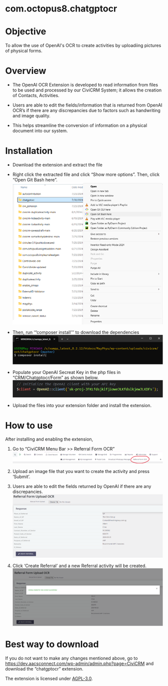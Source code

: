 # com.octopus8.chatgptocr

# Objective
To allow the use of OpenAI's OCR to create activities by uploadiing pictures of physical forms.

# Overview

- The OpenAI OCR Extension is developed to read information from files to be used and processed by our CiviCRM System; it allows the creation of Contacts, Activities.

- Users are able to edit the fields/information that is returned from OpenAI OCR’s if there are any discrepancies due to factors such as handwriting and image quality. 

- This helps streamline the conversion of information on a physical document into our system.

# Installation
- Download the extension and extract the file 
- Right click the extracted file and click “Show more options”.
Then, click “Open Git Bash here”.
![Alt text](images/image1.png)

- Then, run ‘“composer install’’’ to download the dependencies
![Alt text](images/image2.png)

- Populate your OpenAI Secreat Key in the php files in “CRM/Chatgptocr/Form” as shown below.
![Alt text](images/image3.PNG)

- Upload the files into your extension folder and install the extension.

# How to use
After installing and enabling the extension,
1. Go to “CiviCRM Menu Bar >> Referral Form OCR” 
![Alt text](images/image4.png)

2. Upload an image file that you want to create the activity and press ‘Submit’.

3. Users are able to edit the fields returned by OpenAI if there are any discrepancies.
![Alt text](images/image5.png)

4. Click ‘Create Referral’ and a new Referral activity will be created.
![Alt text](images/image6.png)

# Best way to download
If you do not want to make any changes mentioned above, go to https://dev.aacsconnect.com/wp-admin/admin.php?page=CiviCRM and download the “chatgptocr” extension. 

The extension is licensed under [AGPL-3.0](LICENSE.txt).